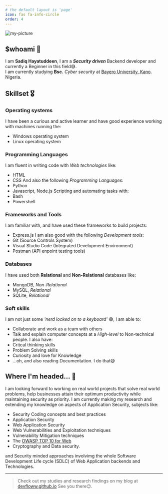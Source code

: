 ```yaml
---
# the default layout is 'page'
icon: fas fa-info-circle
order: 4
---
```


![my-picture]([https://pbs.twimg.com/profile_images/1833278186072805376/W7FkOjqD.jpg)

## $whoami 🧔

I am __Sadiq Hayatuddeen__, I am a __*Security driven*__ Backend developer and currently a Beginner in this field😅.		
I am currently studying __Bsc.__ _Cyber security_ at [Bayero University, Kano](https://buk.edu.ng). Nigeria.		

## Skillset 🎖️

### Operating systems 

I have been a curious and active learner and have good experience working with machines running the:

- Windows operating system 
- Linux operating system
 
### Programming Languages 

I am fluent in writing code with _Web technologies_ like:
- HTML
- CSS
And also the following _Programming Languages_:
- Python
- Javascript, Node.js
Scripting and automating tasks with:
- Bash
- Powershell

### Frameworks and Tools

I am familiar with, and have used these frameworks to build projects:
- Express.js
I am also good with the following _Development tools_:
- Git (Source Controls System)
- Visual Studio Code (Integrated Development Environment)
- Postman (API enpoint testing tools)

### Databases

I have used both __Relational__ and __Non-Relational__ databases like:
- MongoDB,  _Non-Relational_
- MySQL, _Relational_
- SQLite, _Relational_

### Soft skills

I am not just some _'nerd locked on to a keyboard'_ 😅, I am able to:
- Collaborate and work as a team with others
- Talk and explain computer concepts at a _High-level_ to Non-technical people.
I also have:
- Critcal thinking skills
- Problem Solving skills
- Curiosity and love for Knowledge
- ...oh, and also reading Documentation. I do that😅

## Where I'm headed... 🎯

I am looking forward to working on real world projects that solve real world problems, help businesses attain their optimum productivity while maintaining security as priority. 
I am currently making my research and extending my knowledge on aspects of Application Security, subjects like:
- Security Coding concepts and best practices 
- Application Security 
- Web Application Security
- Web Vulnerabilities and Exploitation techniques
- Vulnerability Mitigation techniques
- The [OWASP TOP 10 for Web](https://owasp.org/www-project-top-ten/)
- Cryptography and Data security.

and Security minded approaches involvimg the whole Software Development Life cycle (SDLC) of Web Application backends and Technologies.

---
> Check out my studies and research findings on my blog at [devfloww.github.io](https://devfloww.github.io/)
See you there😉.
